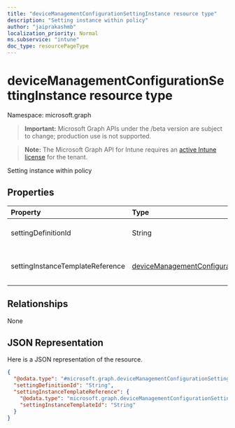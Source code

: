 ```yaml
---
title: "deviceManagementConfigurationSettingInstance resource type"
description: "Setting instance within policy"
author: "jaiprakashmb"
localization_priority: Normal
ms.subservice: "intune"
doc_type: resourcePageType
---
```


# deviceManagementConfigurationSettingInstance resource type

Namespace: microsoft.graph

> **Important:** Microsoft Graph APIs under the /beta version are subject to change; production use is not supported.

> **Note:** The Microsoft Graph API for Intune requires an [active Intune license](https://go.microsoft.com/fwlink/?linkid=839381) for the tenant.

Setting instance within policy

## Properties
|Property|Type|Description|
|:---|:---|:---|
|settingDefinitionId|String|Setting Definition Id|
|settingInstanceTemplateReference|[deviceManagementConfigurationSettingInstanceTemplateReference](../resources/intune-shared-devicemanagementconfigurationsettinginstancetemplatereference.md)|Setting Instance Template Reference|

## Relationships
None

## JSON Representation
Here is a JSON representation of the resource.
<!-- {
  "blockType": "resource",
  "@odata.type": "microsoft.graph.deviceManagementConfigurationSettingInstance"
}
-->
``` json
{
  "@odata.type": "#microsoft.graph.deviceManagementConfigurationSettingInstance",
  "settingDefinitionId": "String",
  "settingInstanceTemplateReference": {
    "@odata.type": "microsoft.graph.deviceManagementConfigurationSettingInstanceTemplateReference",
    "settingInstanceTemplateId": "String"
  }
}
```